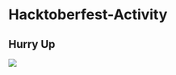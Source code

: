 # Hacktoberfest-Activity
## Hurry Up
 

<a href="https://github.com/oshada97"><img src="Hacktoberfest2019.png"></a>
